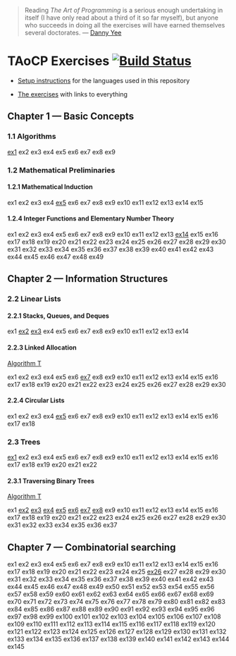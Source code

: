 > Reading _The Art of Programming_ is a serious enough undertaking in itself (I have only read about a third of it so far myself), but anyone who succeeds in doing all the exercises will have earned themselves several doctorates. &mdash; [Danny Yee](https://dannyreviews.com/h/Art_Programming.html)

# TAoCP Exercises [![Build Status](https://secure.travis-ci.org/masak/taocp.svg?branch=master)](http://travis-ci.org/masak/taocp)

* [Setup instructions](https://github.com/masak/taocp/blob/master/setup/README.md)
  for the languages used in this repository

* [The exercises](https://github.com/masak/taocp/blob/master/src/README.md) with
  links to everything

## Chapter 1 &mdash; Basic Concepts

### 1.1 Algorithms

[ex1](https://github.com/masak/taocp/tree/master/src/ch1.1/ex1/)
ex2
ex3
ex4
ex5
ex6
ex7
ex8
ex9

### 1.2 Mathematical Preliminaries

#### 1.2.1 Mathematical Induction

ex1
ex2
ex3
ex4
[ex5](https://github.com/masak/taocp/tree/master/src/ch1.2.1/ex5/)
ex6
ex7
ex8
ex9
ex10
ex11
ex12
ex13
ex14
ex15

#### 1.2.4 Integer Functions and Elementary Number Theory

ex1
ex2
ex3
ex4
ex5
ex6
ex7
ex8
ex9
ex10
ex11
ex12
ex13
[ex14](http://github.com/masak/taocp/tree/master/src/ch1.2.4/ex14/)
ex15
ex16
ex17
ex18
ex19
ex20
ex21
ex22
ex23
ex24
ex25
ex26
ex27
ex28
ex29
ex30
ex31
ex32
ex33
ex34
ex35
ex36
ex37
ex38
ex39
ex40
ex41
ex42
ex43
ex44
ex45
ex46
ex47
ex48
ex49

## Chapter 2 &mdash; Information Structures

### 2.2 Linear Lists

#### 2.2.1 Stacks, Queues, and Deques

ex1
[ex2](http://github.com/masak/taocp/tree/master/src/ch2.2.1/ex2)
[ex3](http://github.com/masak/taocp/tree/master/src/ch2.2.1/ex3)
ex4
ex5
ex6
ex7
ex8
ex9
ex10
ex11
ex12
ex13
ex14

#### 2.2.3 Linked Allocation

[Algorithm T](http://github.com/masak/taocp/tree/master/src/ch2.2.3/algorithm-t/)

ex1
ex2
ex3
ex4
ex5
ex6
[ex7](http://github.com/masak/taocp/tree/master/src/ch2.2.3/ex7)
ex8
ex9
ex10
ex11
ex12
ex13
ex14
ex15
ex16
ex17
ex18
ex19
ex20
ex21
ex22
ex23
ex24
ex25
ex26
ex27
ex28
ex29
ex30

#### 2.2.4 Circular Lists

ex1
ex2
ex3
ex4
[ex5](http://github.com/masak/taocp/tree/master/src/ch2.2.4/ex5)
ex6
ex7
ex8
ex9
ex10
ex11
ex12
ex13
ex14
ex15
ex16
ex17
ex18

### 2.3 Trees

[ex1](http://github.com/masak/taocp/tree/master/src/ch2.3/ex1)
ex2
ex3
ex4
ex5
ex6
ex7
ex8
ex9
ex10
ex11
ex12
ex13
ex14
ex15
ex16
ex17
ex18
ex19
ex20
ex21
ex22

#### 2.3.1 Traversing Binary Trees

[Algorithm T](http://github.com/masak/taocp/tree/master/src/ch2.3.1/algorithm-t/)

ex1
[ex2](http://github.com/masak/taocp/tree/master/src/ch2.3.1/ex2)
[ex3](http://github.com/masak/taocp/tree/master/src/ch2.3.1/ex3)
[ex4](http://github.com/masak/taocp/tree/master/src/ch2.3.1/ex4)
[ex5](http://github.com/masak/taocp/tree/master/src/ch2.3.1/ex5)
[ex6](http://github.com/masak/taocp/tree/master/src/ch2.3.1/ex6)
[ex7](http://github.com/masak/taocp/tree/master/src/ch2.3.1/ex7)
[ex8](http://github.com/masak/taocp/tree/master/src/ch2.3.1/ex8)
ex9
ex10
ex11
ex12
ex13
ex14
ex15
ex16
ex17
ex18
ex19
ex20
ex21
ex22
ex23
ex24
ex25
ex26
ex27
ex28
ex29
ex30
ex31
ex32
ex33
ex34
ex35
ex36
ex37

## Chapter 7 &mdash; Combinatorial searching

ex1
ex2
ex3
ex4
ex5
ex6
ex7
ex8
ex9
ex10
ex11
ex12
ex13
ex14
ex15
ex16
ex17
ex18
ex19
ex20
ex21
ex22
ex23
ex24
ex25
[ex26](http://github.com/masak/taocp/tree/master/src/ch7/ex26)
ex27
ex28
ex29
ex30
ex31
ex32
ex33
ex34
ex35
ex36
ex37
ex38
ex39
ex40
ex41
ex42
ex43
ex44
ex45
ex46
ex47
ex48
ex49
ex50
ex51
ex52
ex53
ex54
ex55
ex56
ex57
ex58
ex59
ex60
ex61
ex62
ex63
ex64
ex65
ex66
ex67
ex68
ex69
ex70
ex71
ex72
ex73
ex74
ex75
ex76
ex77
ex78
ex79
ex80
ex81
ex82
ex83
ex84
ex85
ex86
ex87
ex88
ex89
ex90
ex91
ex92
ex93
ex94
ex95
ex96
ex97
ex98
ex99
ex100
ex101
ex102
ex103
ex104
ex105
ex106
ex107
ex108
ex109
ex110
ex111
ex112
ex113
ex114
ex115
ex116
ex117
ex118
ex119
ex120
ex121
ex122
ex123
ex124
ex125
ex126
ex127
ex128
ex129
ex130
ex131
ex132
ex133
ex134
ex135
ex136
ex137
ex138
ex139
ex140
ex141
ex142
ex143
ex144
ex145

